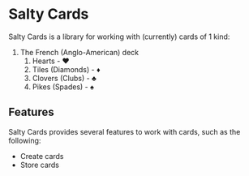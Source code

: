 # Salty Cards
Salty Cards is a library for working with (currently) cards of 1 kind:
1. The French (Anglo-American) deck
    1. Hearts - ♥
    2. Tiles (Diamonds) - ♦
    3. Clovers (Clubs) - ♣
    4. Pikes (Spades) - ♠
    
## Features
Salty Cards provides several features to work with cards, such as the following:

- Create cards
- Store cards
